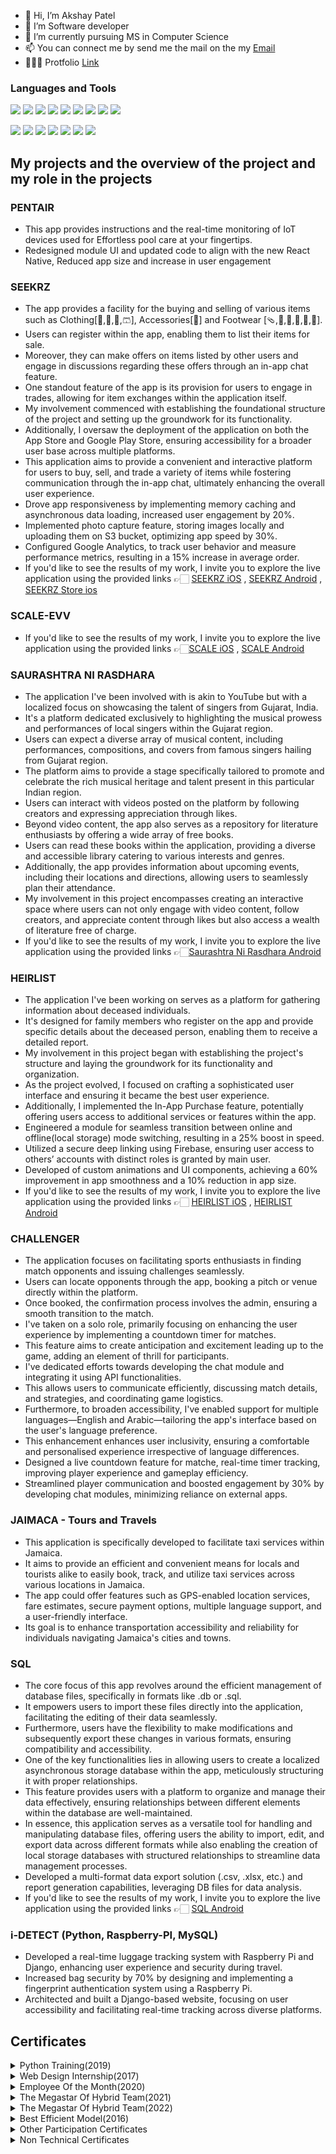 - 👋 Hi, I’m Akshay Patel<!-- - 🇮🇳 I'm Indian -->
- 👀 I’m Software developer
- 🌱 I’m currently pursuing MS in Computer Science
- 📫 You can connect me by send me the mail on the my [Email](mailto:akshagpatel1997@gmail.com?subject=Let\'s%20connect...&body=%20Dear%20Akshay)
- 👨🏻‍💻 Protfolio [Link](https://akshaypatel8140.github.io/Akshay-Patel)
<!-- - 🏠 I'm from Ahmedabad which is the best city of the Gujarat state -->

<!--[![KnlnKS's LeetCode stats](https://leetcode-stats-six.vercel.app/?username=akshaysukhadiya41)](https://github.com/akshaysukhadiya41/leetcode-stats)-->
<!--[![KnlnKS's LeetCode stats](https://leetcode-stats-six.vercel.app/?username=akshaysukhadiya41&theme=dark)](https://github.com/akshaysukhadiya41/leetcode-stats)-->

### Languages and Tools
<img src="https://img.shields.io/badge/-ReactNative-333333?logo=react" /> <img src="https://img.shields.io/badge/-JavaScript-333333?logo=javascript" /> <img src="https://img.shields.io/badge/-TypeSript-333333?logo=typescript" /> <img src="https://img.shields.io/badge/-ReactJs-333333?logo=react" /> <img src="https://img.shields.io/badge/-Python-333333?logo=python" /> <img src="https://img.shields.io/badge/-C++-333333?logo=C%2b%2b&logoColor=044F88" /> <img src="https://img.shields.io/badge/-NodeJs-333333?logo=nodedotjs" /> <img src="https://img.shields.io/badge/-HTML-333333?logo=html5" /> <img src="https://img.shields.io/badge/-CSS-333333?logo=css3" />

<img src="https://img.shields.io/badge/-FireBase-333333?logo=firebase" /> <img src="https://img.shields.io/badge/-GitHub-333333?logo=github" /> <img src="https://img.shields.io/badge/-GitLab-333333?logo=gitlab" /> <img src="https://img.shields.io/badge/-NPM-333333?logo=npm" /> <img src="https://img.shields.io/badge/-AWS-333333?logo=amazonaws&logoColor=orange" /> <img src="https://img.shields.io/badge/-MongoDB-333333?logo=mongodb" /> <img src="https://img.shields.io/badge/-MySql-333333?logo=mysql" />


## My projects and the overview of the project and my role in the projects
### PENTAIR
- This app provides instructions and the real-time monitoring of IoT devices used for Effortless pool care at your fingertips.
- Redesigned module UI and updated code to align with the new React Native, Reduced app size and increase in user engagement

### SEEKRZ
- The app provides a facility for the buying and selling of various items such as Clothing[🧥,🥼,👖,🩳], Accessories[🧢] and Footwear [🩴,👞,👠,👟,👡,🥾].
- Users can register within the app, enabling them to list their items for sale.
- Moreover, they can make offers on items listed by other users and engage in discussions regarding these offers through an in-app chat feature.
- One standout feature of the app is its provision for users to engage in trades, allowing for item exchanges within the application itself.
- My involvement commenced with establishing the foundational structure of the project and setting up the groundwork for its functionality.
- Additionally, I oversaw the deployment of the application on both the App Store and Google Play Store, ensuring accessibility for a broader user base across multiple platforms.
- This application aims to provide a convenient and interactive platform for users to buy, sell, and trade a variety of items while fostering communication through the in-app chat, ultimately enhancing the overall user experience.
- Drove app responsiveness by implementing memory caching and asynchronous data loading, increased user engagement by 20%.
- Implemented photo capture feature, storing images locally and uploading them on S3 bucket, optimizing app speed by 30%.
- Configured Google Analytics, to track user behavior and measure performance metrics, resulting in a 15% increase in average order.
- If you'd like to see the results of my work, I invite you to explore the live application using the provided links 👉🏻 [SEEKRZ iOS](https://apps.apple.com/us/app/seekrz-buy-sell-streetwear/id1496295519) , [SEEKRZ Android](https://play.google.com/store/apps/details?id=com.swappitinc.swappit&pcampaignid=web_share) , [SEEKRZ Store ios](https://apps.apple.com/us/app/seekrz-stores/id1625261820)

### SCALE-EVV
- If you'd like to see the results of my work, I invite you to explore the live application using the provided links 👉🏻[SCALE iOS](https://apps.apple.com/in/app/scale-evv/id1530152802) , [SCALE Android](https://play.google.com/store/apps/details?id=indagale.scaleevv.app&pcampaignid=web_share)

### SAURASHTRA NI RASDHARA
- The application I've been involved with is akin to YouTube but with a localized focus on showcasing the talent of singers from Gujarat, India.
- It's a platform dedicated exclusively to highlighting the musical prowess and performances of local singers within the Gujarat region.
- Users can expect a diverse array of musical content, including performances, compositions, and covers from famous singers hailing from Gujarat region.
- The platform aims to provide a stage specifically tailored to promote and celebrate the rich musical heritage and talent present in this particular Indian region.
- Users can interact with videos posted on the platform by following creators and expressing appreciation through likes.
- Beyond video content, the app also serves as a repository for literature enthusiasts by offering a wide array of free books.
- Users can read these books within the application, providing a diverse and accessible library catering to various interests and genres.
- Additionally, the app provides information about upcoming events, including their locations and directions, allowing users to seamlessly plan their attendance.
- My involvement in this project encompasses creating an interactive space where users can not only engage with video content, follow creators, and appreciate content through likes but also access a wealth of literature free of charge.
- If you'd like to see the results of my work, I invite you to explore the live application using the provided links 👉🏻[Saurashtra Ni Rasdhara Android](https://play.google.com/store/apps/details?id=com.rasdhara&pcampaignid=web_share)

### HEIRLIST
- The application I've been working on serves as a platform for gathering information about deceased individuals.
- It's designed for family members who register on the app and provide specific details about the deceased person, enabling them to receive a detailed report.
- My involvement in this project began with establishing the project's structure and laying the groundwork for its functionality and organization.
- As the project evolved, I focused on crafting a sophisticated user interface and ensuring it became the best user experience.
- Additionally, I implemented the In-App Purchase feature, potentially offering users access to additional services or features within the app.
- Engineered a module for seamless transition between online and offline(local storage) mode switching, resulting in a 25% boost in speed.
- Utilized a secure deep linking using Firebase, ensuring user access to others’ accounts with distinct roles is granted by main user.
- Developed of custom animations and UI components, achieving a 60% improvement in app smoothness and a 10% reduction in app size.
- If you'd like to see the results of my work, I invite you to explore the live application using the provided links 👉🏻 [HEIRLIST iOS](https://apps.apple.com/in/app/heirlist/id1517622593) , [HEIRLIST Android](https://play.google.com/store/apps/details?id=com.chiefinnovation.heirlist&pcampaignid=web_share)

### CHALLENGER
- The application focuses on facilitating sports enthusiasts in finding match opponents and issuing challenges seamlessly.
- Users can locate opponents through the app, booking a pitch or venue directly within the platform.
- Once booked, the confirmation process involves the admin, ensuring a smooth transition to the match.
- I've taken on a solo role, primarily focusing on enhancing the user experience by implementing a countdown timer for matches.
- This feature aims to create anticipation and excitement leading up to the game, adding an element of thrill for participants.
- I've dedicated efforts towards developing the chat module and integrating it using API functionalities.
- This allows users to communicate efficiently, discussing match details, and strategies, and coordinating game logistics.
- Furthermore, to broaden accessibility, I've enabled support for multiple languages—English and Arabic—tailoring the app's interface based on the user's language preference.
- This enhancement enhances user inclusivity, ensuring a comfortable and personalised experience irrespective of language differences.
- Designed a live countdown feature for matche, real-time timer tracking, improving player experience and gameplay efficiency.
- Streamlined player communication and boosted engagement by 30% by developing chat modules, minimizing reliance on external apps.

### JAIMACA - Tours and Travels
- This application is specifically developed to facilitate taxi services within Jamaica.
- It aims to provide an efficient and convenient means for locals and tourists alike to easily book, track, and utilize taxi services across various locations in Jamaica.
- The app could offer features such as GPS-enabled location services, fare estimates, secure payment options, multiple language support, and a user-friendly interface.
- Its goal is to enhance transportation accessibility and reliability for individuals navigating Jamaica's cities and towns.
  
### SQL
- The core focus of this app revolves around the efficient management of database files, specifically in formats like .db or .sql.
- It empowers users to import these files directly into the application, facilitating the editing of their data seamlessly.
- Furthermore, users have the flexibility to make modifications and subsequently export these changes in various formats, ensuring compatibility and accessibility.
- One of the key functionalities lies in allowing users to create a localized asynchronous storage database within the app, meticulously structuring it with proper relationships.
- This feature provides users with a platform to organize and manage their data effectively, ensuring relationships between different elements within the database are well-maintained.
- In essence, this application serves as a versatile tool for handling and manipulating database files, offering users the ability to import, edit, and export data across different formats while also enabling the creation of local storage databases with structured relationships to streamline data management processes.
- Developed a multi-format data export solution (.csv, .xlsx, etc.) and report generation capabilities, leveraging DB files for data analysis.
- If you'd like to see the results of my work, I invite you to explore the live application using the provided links 👉🏻 [SQL Android](https://play.google.com/store/apps/details?id=com.moontechnolabs.SqliteEditor&pcampaignid=web_share)

### i-DETECT (Python, Raspberry-PI, MySQL)
- Developed a real-time luggage tracking system with Raspberry Pi and Django, enhancing user experience and security during travel.
- Increased bag security by 70% by designing and implementing a fingerprint authentication system using a Raspberry Pi.
- Architected and built a Django-based website, focusing on user accessibility and facilitating real-time tracking across diverse platforms.


## Certificates

<details>
    <summary>Python Training(2019)</summary>
    <IMG src="./src/2.jpg"/>
</details>
<details>
    <summary>Web Design Internship(2017)</summary>
    <!-- <IMG src="3.jpg" width="50%"/> -->
    <IMG src="./src/3.jpg"/>
</details>
<details>
    <summary>Employee Of the Month(2020)</summary>
    <IMG src="./src/4.jpg"/>
</details>
<details>
    <summary>The Megastar Of Hybrid Team(2021)</summary>
    <IMG src="./src/5.jpg"/>
</details>
<details>
    <summary>The Megastar Of Hybrid Team(2022)</summary>
    <IMG src="./src/6.jpg"/>
</details>
<details>
    <summary>Best Efficient Model(2016)</summary>
    <IMG src="./src/7.jpg"/>
</details>
<details>
    <summary>Other Participation Certificates</summary>
    <p align='center'>
        <img src="./src/13.jpg" width="49%"/>
        <img src="./src/14.jpg" width="49%"/>
    </p>
    <p align='center'>
        <img src="./src/15.jpg" width="32%"/>
        <img src="./src/16.jpg" width="32%"/>
        <img src="./src/17.jpg" width="32%"/>
    </p>
     <p align='center'>
        <img src="./src/18.jpg" width="49%"/>
        <img src="./src/19.jpg" width="49%"/>
    </p>
    <p align='center'>
        <img src="./src/20.jpg" width="32%"/>
        <img src="./src/21.jpg" width="32%"/>
        <img src="./src/22.jpg" width="32%"/>
    </p>
</details>
<details>
    <summary>Non Technical Certificates</summary>
    <p align='center'>
        <img src="./src/8.jpg" width="49%"/>
        <img src="./src/9.jpg" width="49%"/>
    </p>
    <IMG src="./src/10.jpg"/>
    <p align='center'>
        <img src="./src/11.jpg" width="49%"/>
        <img src="./src/12.jpg" width="49%"/>
    </p>
</details>


<!---
8140375530/8140375530 is a ✨ special ✨ repository because its `README.md` (this file) appears on your GitHub profile.
You can click the Preview link to take a look at your changes.
--->
